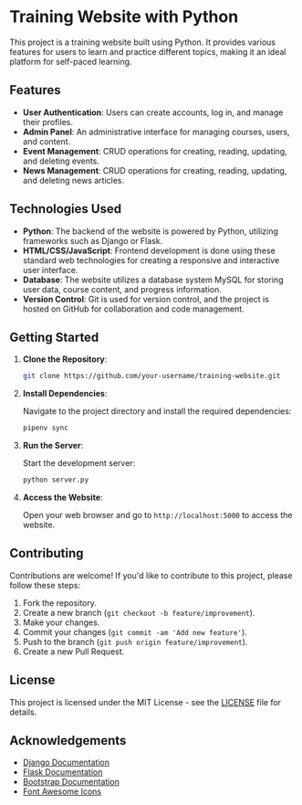# Training Website with Python

This project is a training website built using Python. It provides various features for users to learn and practice different topics, making it an ideal platform for self-paced learning.

## Features

- **User Authentication**: Users can create accounts, log in, and manage their profiles.
- **Admin Panel**: An administrative interface for managing courses, users, and content.
- **Event Management**: CRUD operations for creating, reading, updating, and deleting events.
- **News Management**: CRUD operations for creating, reading, updating, and deleting news articles.

## Technologies Used

- **Python**: The backend of the website is powered by Python, utilizing frameworks such as Django or Flask.
- **HTML/CSS/JavaScript**: Frontend development is done using these standard web technologies for creating a responsive and interactive user interface.
- **Database**: The website utilizes a database system  MySQL for storing user data, course content, and progress information.
- **Version Control**: Git is used for version control, and the project is hosted on GitHub for collaboration and code management.

## Getting Started

1. **Clone the Repository**:

    ```bash
    git clone https://github.com/your-username/training-website.git
    ```

2. **Install Dependencies**:

    Navigate to the project directory and install the required dependencies:

    ```bash
    pipenv sync
    ```

4. **Run the Server**:

    Start the development server:

    ```bash
    python server.py 
    ```

5. **Access the Website**:

    Open your web browser and go to `http://localhost:5000` to access the website.

## Contributing

Contributions are welcome! If you'd like to contribute to this project, please follow these steps:

1. Fork the repository.
2. Create a new branch (`git checkout -b feature/improvement`).
3. Make your changes.
4. Commit your changes (`git commit -am 'Add new feature'`).
5. Push to the branch (`git push origin feature/improvement`).
6. Create a new Pull Request.

## License

This project is licensed under the MIT License - see the [LICENSE](LICENSE) file for details.

## Acknowledgements

- [Django Documentation](https://docs.djangoproject.com/en/stable/)
- [Flask Documentation](https://flask.palletsprojects.com/en/2.1.x/)
- [Bootstrap Documentation](https://getbootstrap.com/docs/5.1/getting-started/introduction/)
- [Font Awesome Icons](https://fontawesome.com/icons?d=gallery)
